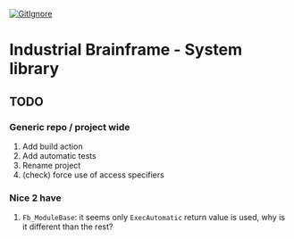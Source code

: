 [![GitIgnore](../../actions/workflows/GitIgnore.yml/badge.svg)](../../actions/workflows/GitIgnore.yml)

# Industrial Brainframe - System library

## TODO

### Generic repo / project wide

1. Add build action
1. Add automatic tests
1. Rename project
1. (check) force use of access specifiers

### Nice 2 have

1. `Fb_ModuleBase`: it seems only `ExecAutomatic` return value is used, why is it different than the rest?
